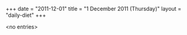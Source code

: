 +++
date = "2011-12-01"
title = "1 December 2011 (Thursday)"
layout = "daily-diet"
+++


\<no entries\>
